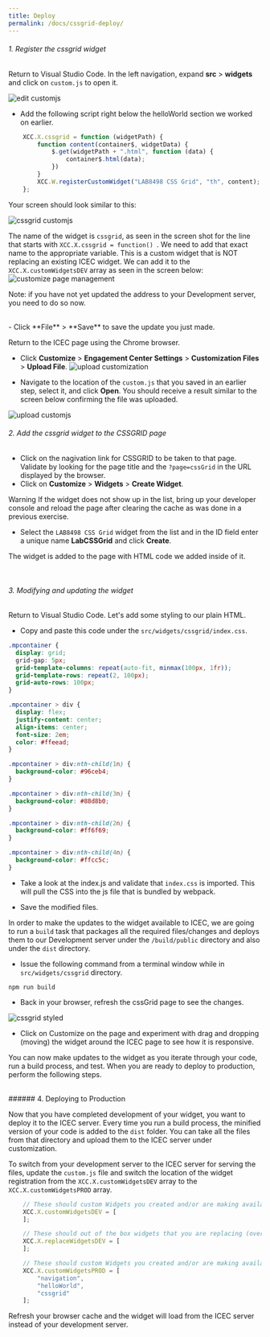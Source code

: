 ```yaml
---
title: Deploy
permalink: /docs/cssgrid-deploy/
---
```


<a name="top"/>

###### 1. Register the cssgrid widget

Return to Visual Studio Code. In the left navigation, expand **src** > **widgets** and click on `custom.js` to open it.  

![edit customjs](../images/editcustomjs.png)

- Add the following script right below the helloWorld section we worked on earlier.

```javascript
	XCC.X.cssgrid = function (widgetPath) {
		function content(container$, widgetData) {
			$.get(widgetPath + ".html", function (data) {
				container$.html(data);
			})
		}
		XCC.W.registerCustomWidget("LAB8498 CSS Grid", "th", content);
	};
```

Your screen should look similar to this:

![cssgrid customjs](../images/cssgridcustomjs.png)


The name of the widget is `cssgrid`, as seen in the screen shot for the line that starts with `XCC.X.cssgrid = function() `.  We need to add that exact name to the appropriate variable.  This is a custom widget that is NOT replacing an existing ICEC widget.  We can add it to the `XCC.X.customWidgetsDEV` array as seen in the screen below:
<br/>
![customize page management](../images/registercssgrid.png)

Note: if you have not yet updated the address to your Development server, you need to do so now.  

<br/>
- Click **File** > **Save** to save the update you just made.

Return to the ICEC page using the Chrome browser.

- Click **Customize** > **Engagement Center Settings** > **Customization Files** > **Upload File**. 
![upload customization](../images/upload-customization.png)

- Navigate to the location of the `custom.js` that you saved in an earlier step, select it, and click **Open**. You should receive a result similar to the screen below confirming the file was uploaded.

![upload customjs](../images/upload-customjs.png)
<br/>

###### 2. Add the cssgrid widget to the CSSGRID page

- Click on the nagivation link for CSSGRID to be taken to that page. Validate by looking for the page title and the `?page=cssGrid` in the URL displayed by the browser.
- Click on **Customize** > **Widgets** > **Create Widget**.

<p>
<span class="label label-info">Warning</span>
If the widget does not show up in the list, bring up your developer console and reload the page after clearing the cache as was done in a previous exercise.
</p>

- Select the `LAB8498 CSS Grid` widget from the list and in the ID field enter a unique name **LabCSSGrid** and click **Create**.

The widget is added to the page with HTML code we added inside of it.  

<br/>

###### 3. Modifying and updating the widget

Return to Visual Studio Code. Let's add some styling to our plain HTML.

- Copy and paste this code under the `src/widgets/cssgrid/index.css`.

```css
.mpcontainer {
  display: grid;
  grid-gap: 5px;
  grid-template-columns: repeat(auto-fit, minmax(100px, 1fr));
  grid-template-rows: repeat(2, 100px);
  grid-auto-rows: 100px;
}

.mpcontainer > div {
  display: flex;
  justify-content: center;
  align-items: center;
  font-size: 2em;
  color: #ffeead;
}

.mpcontainer > div:nth-child(1n) {
  background-color: #96ceb4;
}

.mpcontainer > div:nth-child(3n) {
  background-color: #88d8b0;
}

.mpcontainer > div:nth-child(2n) {
  background-color: #ff6f69;
}

.mpcontainer > div:nth-child(4n) {
  background-color: #ffcc5c;
}

```
- Take a look at the index.js and validate that `index.css` is imported.  This will pull the CSS into the js file that is bundled by webpack.

- Save the modified files.

In order to make the updates to the widget available to ICEC, we are going to run a `build` task that packages all the required files/changes and deploys them to our Development server under the `/build/public` directory and also under the `dist` directory. 

- Issue the following command from a terminal window while in `src/widgets/cssgrid` directory.

```
npm run build
```

- Back in your browser, refresh the cssGrid page to see the changes.

![cssgrid styled](../images/cssgridstyled.png)

- Click on Customize on the page and experiment with drag and dropping (moving) the widget around the ICEC page to see how it is responsive.  

You can now make updates to the widget as you iterate through your code, run a build process, and test.  When you are ready to deploy to production, perform the following steps.

<br/>
###### 4. Deploying to Production

Now that you have completed development of your widget, you want to deploy it to the ICEC server.  Every time you run a build process, the minified version of your code is added to the `dist` folder.  You can take all the files from that directory and upload them to the ICEC server under customization.  

To switch from your development server to the ICEC server for serving the files, update the `custom.js` file and switch the location of the widget registration from the `XCC.X.customWidgetsDEV` array to the `XCC.X.customWidgetsPROD` array.  

```javascript
	// These should custom Widgets you created and/or are making available.
	XCC.X.customWidgetsDEV = [
	];

	// These should out of the box widgets that you are replacing (overriding) with your own (can be derivative work or new). Example: "communityOverview"
	XCC.X.replaceWidgetsDEV = [
	];  

	// These should custom Widgets you created and/or are making available.
	XCC.X.customWidgetsPROD = [ 
		"navigation",
		"helloWorld",
		"cssgrid"
	];  
```

Refresh your browser cache and the widget will load from the ICEC server instead of your development server.

